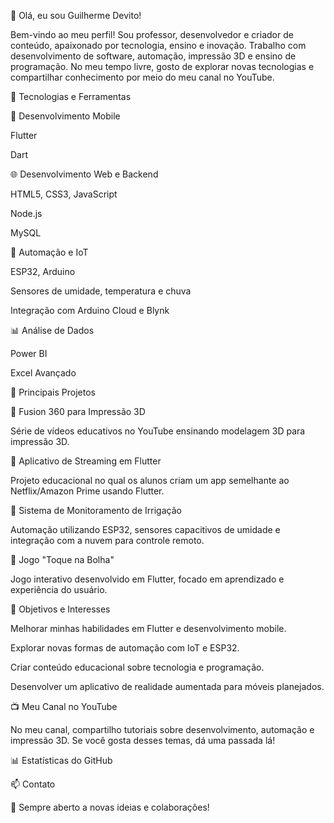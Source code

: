 👋 Olá, eu sou Guilherme Devito!

Bem-vindo ao meu perfil! Sou professor, desenvolvedor e criador de conteúdo, apaixonado por tecnologia, ensino e inovação. Trabalho com desenvolvimento de software, automação, impressão 3D e ensino de programação. No meu tempo livre, gosto de explorar novas tecnologias e compartilhar conhecimento por meio do meu canal no YouTube.

🚀 Tecnologias e Ferramentas

📱 Desenvolvimento Mobile

Flutter

Dart

🌐 Desenvolvimento Web e Backend

HTML5, CSS3, JavaScript

Node.js

MySQL

🔌 Automação e IoT

ESP32, Arduino

Sensores de umidade, temperatura e chuva

Integração com Arduino Cloud e Blynk

📊 Análise de Dados

Power BI

Excel Avançado

📌 Principais Projetos

🔹 Fusion 360 para Impressão 3D

Série de vídeos educativos no YouTube ensinando modelagem 3D para impressão 3D.

🔹 Aplicativo de Streaming em Flutter

Projeto educacional no qual os alunos criam um app semelhante ao Netflix/Amazon Prime usando Flutter.

🔹 Sistema de Monitoramento de Irrigação

Automação utilizando ESP32, sensores capacitivos de umidade e integração com a nuvem para controle remoto.

🔹 Jogo "Toque na Bolha"

Jogo interativo desenvolvido em Flutter, focado em aprendizado e experiência do usuário.

🎯 Objetivos e Interesses

Melhorar minhas habilidades em Flutter e desenvolvimento mobile.

Explorar novas formas de automação com IoT e ESP32.

Criar conteúdo educacional sobre tecnologia e programação.

Desenvolver um aplicativo de realidade aumentada para móveis planejados.

📺 Meu Canal no YouTube

No meu canal, compartilho tutoriais sobre desenvolvimento, automação e impressão 3D. Se você gosta desses temas, dá uma passada lá!



📊 Estatísticas do GitHub




📫 Contato




🔹 Sempre aberto a novas ideias e colaborações!

